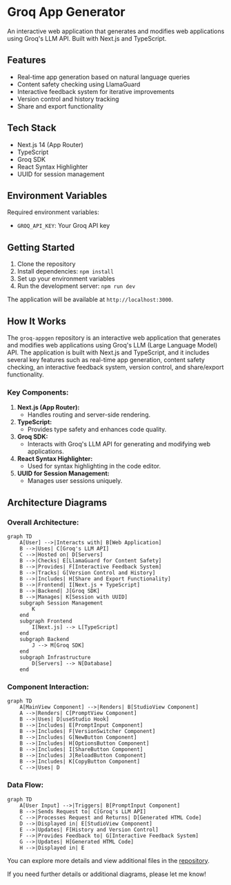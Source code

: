 # Groq App Generator

An interactive web application that generates and modifies web applications using Groq's LLM API. Built with Next.js and TypeScript.

## Features

- Real-time app generation based on natural language queries
- Content safety checking using LlamaGuard
- Interactive feedback system for iterative improvements
- Version control and history tracking
- Share and export functionality

## Tech Stack

- Next.js 14 (App Router)
- TypeScript
- Groq SDK
- React Syntax Highlighter
- UUID for session management

## Environment Variables

Required environment variables:
- `GROQ_API_KEY`: Your Groq API key

## Getting Started

1. Clone the repository
2. Install dependencies: `npm install`
3. Set up your environment variables
4. Run the development server: `npm run dev`

The application will be available at `http://localhost:3000`.

## How It Works

The `groq-appgen` repository is an interactive web application that generates and modifies web applications using Groq's LLM (Large Language Model) API. The application is built with Next.js and TypeScript, and it includes several key features such as real-time app generation, content safety checking, an interactive feedback system, version control, and share/export functionality.

### Key Components:
1. **Next.js (App Router):**
   - Handles routing and server-side rendering.
2. **TypeScript:**
   - Provides type safety and enhances code quality.
3. **Groq SDK:**
   - Interacts with Groq's LLM API for generating and modifying web applications.
4. **React Syntax Highlighter:**
   - Used for syntax highlighting in the code editor.
5. **UUID for Session Management:**
   - Manages user sessions uniquely.

## Architecture Diagrams

### Overall Architecture:
```mermaid
graph TD
    A[User] -->|Interacts with| B[Web Application]
    B -->|Uses| C[Groq's LLM API]
    C -->|Hosted on| D[Servers]
    B -->|Checks| E[LlamaGuard for Content Safety]
    B -->|Provides| F[Interactive Feedback System]
    B -->|Tracks| G[Version Control and History]
    B -->|Includes| H[Share and Export Functionality]
    B -->|Frontend| I[Next.js + TypeScript]
    B -->|Backend| J[Groq SDK]
    B -->|Manages| K[Session with UUID]
    subgraph Session Management
        K
    end
    subgraph Frontend
        I[Next.js] --> L[TypeScript]
    end
    subgraph Backend
        J --> M[Groq SDK]
    end
    subgraph Infrastructure
        D[Servers] --> N[Database]
    end
```

### Component Interaction:
```mermaid
graph TD
    A[MainView Component] -->|Renders| B[StudioView Component]
    A -->|Renders| C[PromptView Component]
    B -->|Uses| D[useStudio Hook]
    B -->|Includes| E[PromptInput Component]
    B -->|Includes| F[VersionSwitcher Component]
    B -->|Includes| G[NewButton Component]
    B -->|Includes| H[OptionsButton Component]
    B -->|Includes| I[ShareButton Component]
    B -->|Includes| J[ReloadButton Component]
    B -->|Includes| K[CopyButton Component]
    C -->|Uses| D
```

### Data Flow:
```mermaid
graph TD
    A[User Input] -->|Triggers| B[PromptInput Component]
    B -->|Sends Request to| C[Groq's LLM API]
    C -->|Processes Request and Returns| D[Generated HTML Code]
    D -->|Displayed in| E[StudioView Component]
    E -->|Updates| F[History and Version Control]
    F -->|Provides Feedback to| G[Interactive Feedback System]
    G -->|Updates| H[Generated HTML Code]
    H -->|Displayed in| E
```

You can explore more details and view additional files in the [repository](https://github.com/andiekobbietks/groq-appgen).

If you need further details or additional diagrams, please let me know!
